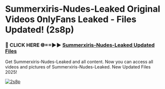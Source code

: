 # Summerxiris-Nudes-Leaked Original Videos 0nlyFans Leaked - Files Updated! (2s8p)

<h3>🔴 CLICK HERE 🌐==►► <a href="https://tinyurl.com/5h6xmrr3" rel="nofollow">Summerxiris-Nudes-Leaked Updated Files</a></h3>

Get Summerxiris-Nudes-Leaked and all content. Now you can access all videos and pictures of Summerxiris-Nudes-Leaked. New Updated Files 2025!

[![2s8p](https://i.imgur.com/KVD873Z.gif)](https://tinyurl.com/5h6xmrr3)

